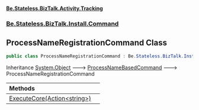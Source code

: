 #### [Be.Stateless.BizTalk.Activity.Tracking](README.md 'README')
### [Be.Stateless.BizTalk.Install.Command](Be.Stateless.BizTalk.Install.Command.md 'Be.Stateless.BizTalk.Install.Command')

## ProcessNameRegistrationCommand Class

```csharp
public class ProcessNameRegistrationCommand : Be.Stateless.BizTalk.Install.Command.ProcessNameBasedCommand
```

Inheritance [System.Object](https://docs.microsoft.com/en-us/dotnet/api/System.Object 'System.Object') &#129106; [ProcessNameBasedCommand](ProcessNameBasedCommand.md 'Be.Stateless.BizTalk.Install.Command.ProcessNameBasedCommand') &#129106; ProcessNameRegistrationCommand

| Methods | |
| :--- | :--- |
| [ExecuteCore(Action&lt;string&gt;)](ProcessNameRegistrationCommand.ExecuteCore(Action_string_).md 'Be.Stateless.BizTalk.Install.Command.ProcessNameRegistrationCommand.ExecuteCore(System.Action<string>)') | |
